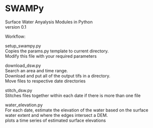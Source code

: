 # SWAMPy  
Surface Water Anyalysis Modules in Python   
version 0.1  

Workflow:  

setup_swampy.py  
    Copies the params.py template to current directory.  
    Modify this file with your required parameters  

download_dsw.py  
    Search an area and time range.   
    Download and put all of the output tifs in a directory.  
    Move files to respective date directories  

stitch_dsw.py   
    Stitches files together within each date if there is more than one file  
    
water_elevation.py  
    For each date, estimate the elevation of the water based on the surface   
    water extent and where the edges intersect a DEM.  
    plots a time series of estimated surface elevations  